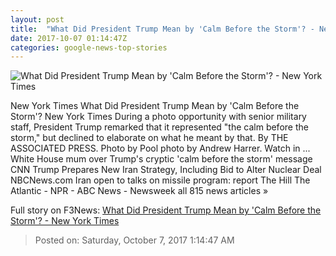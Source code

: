```yaml
---
layout: post
title:  "What Did President Trump Mean by 'Calm Before the Storm'? - New York Times"
date: 2017-10-07 01:14:47Z
categories: google-news-top-stories
---
```


![What Did President Trump Mean by 'Calm Before the Storm'? - New York Times](https://static01.nyt.com/images/2017/10/07/us/07dc-prexy/07dc-prexy-facebookJumbo.jpg)

New York Times What Did President Trump Mean by 'Calm Before the Storm'? New York Times During a photo opportunity with senior military staff, President Trump remarked that it represented "the calm before the storm," but declined to elaborate on what he meant by that. By THE ASSOCIATED PRESS. Photo by Pool photo by Andrew Harrer. Watch in ... White House mum over Trump's cryptic 'calm before the storm' message CNN Trump Prepares New Iran Strategy, Including Bid to Alter Nuclear Deal NBCNews.com Iran open to talks on missile program: report The Hill The Atlantic - NPR - ABC News - Newsweek all 815 news articles »


Full story on F3News: [What Did President Trump Mean by 'Calm Before the Storm'? - New York Times](http://www.f3nws.com/n/WGHanG)

> Posted on: Saturday, October 7, 2017 1:14:47 AM
